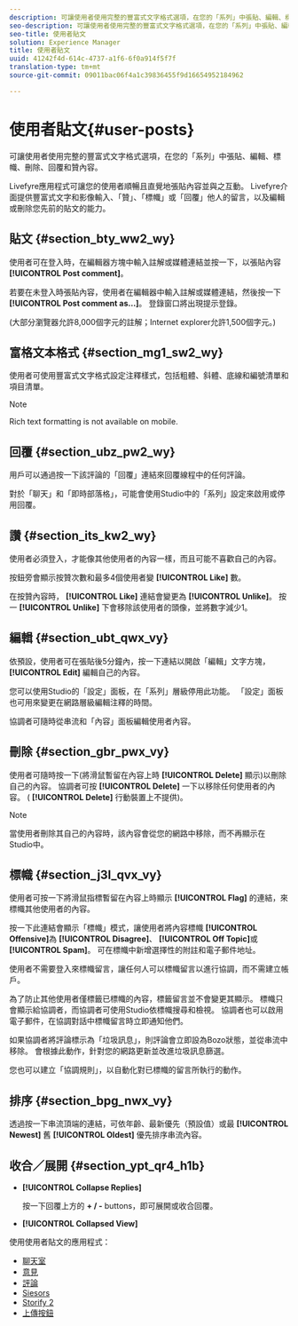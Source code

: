 ```yaml
---
description: 可讓使用者使用完整的豐富式文字格式選項，在您的「系列」中張貼、編輯、標幟、刪除、回覆和贊內容。
seo-description: 可讓使用者使用完整的豐富式文字格式選項，在您的「系列」中張貼、編輯、標幟、刪除、回覆和贊內容。
seo-title: 使用者貼文
solution: Experience Manager
title: 使用者貼文
uuid: 41242f4d-614c-4737-a1f6-6f0a914f5f7f
translation-type: tm+mt
source-git-commit: 09011bac06f4a1c39836455f9d16654952184962

---
```



# 使用者貼文{#user-posts}

可讓使用者使用完整的豐富式文字格式選項，在您的「系列」中張貼、編輯、標幟、刪除、回覆和贊內容。

Livefyre應用程式可讓您的使用者順暢且直覺地張貼內容並與之互動。 Livefyre介面提供豐富式文字和影像輸入、「贊」、「標幟」或「回覆」他人的留言，以及編輯或刪除您先前的貼文的能力。

## 貼文 {#section_bty_ww2_wy}

使用者可在登入時，在編輯器方塊中輸入註解或媒體連結並按一下，以張貼內容 **[!UICONTROL Post comment]**。

若要在未登入時張貼內容，使用者在編輯器中輸入註解或媒體連結，然後按一下 **[!UICONTROL Post comment as…]**。 登錄窗口將出現提示登錄。

(大部分瀏覽器允許8,000個字元的註解；Internet explorer允許1,500個字元。)

## 富格文本格式 {#section_mg1_sw2_wy}

使用者可使用豐富式文字格式設定注釋樣式，包括粗體、斜體、底線和編號清單和項目清單。

>[!NOTE]
>
>Rich text formatting is not available on mobile.

## 回覆 {#section_ubz_pw2_wy}

用戶可以通過按一下該評論的「回覆」連結來回覆線程中的任何評論。

對於「聊天」和「即時部落格」，可能會使用Studio中的「系列」設定來啟用或停用回覆。

## 讚 {#section_its_kw2_wy}

使用者必須登入，才能像其他使用者的內容一樣，而且可能不喜歡自己的內容。

按鈕旁會顯示按贊次數和最多4個使用者變 **[!UICONTROL Like]** 數。

在按贊內容時， **[!UICONTROL Like]** 連結會變更為 **[!UICONTROL Unlike]**。 按一 **[!UICONTROL Unlike]** 下會移除該使用者的頭像，並將數字減少1。

## 編輯 {#section_ubt_qwx_vy}

依預設，使用者可在張貼後5分鐘內，按一下連結以開啟「編輯」文字方塊， **[!UICONTROL Edit]** 編輯自己的內容。

您可以使用Studio的「設定」面板，在「系列」層級停用此功能。 「設定」面板也可用來變更在網路層級編輯注釋的時間。

協調者可隨時從串流和「內容」面板編輯使用者內容。

## 刪除 {#section_gbr_pwx_vy}

使用者可隨時按一下(將滑鼠暫留在內容上時 **[!UICONTROL Delete]** 顯示)以刪除自己的內容。 協調者可按 **[!UICONTROL Delete]** 一下以移除任何使用者的內容。 ( **[!UICONTROL Delete]** 行動裝置上不提供)。

>[!NOTE]
>
>當使用者刪除其自己的內容時，該內容會從您的網路中移除，而不再顯示在Studio中。

## 標幟 {#section_j3l_qvx_vy}

使用者可按一下將滑鼠指標暫留在內容上時顯示 **[!UICONTROL Flag]** 的連結，來標幟其他使用者的內容。

按一下此連結會顯示「標幟」模式，讓使用者將內容標幟 **[!UICONTROL Offensive]**&#x200B;為 **[!UICONTROL Disagree]**、 **[!UICONTROL Off Topic]**&#x200B;或 **[!UICONTROL Spam]**。 可在標幟中新增選擇性的附註和電子郵件地址。

使用者不需要登入來標幟留言，讓任何人可以標幟留言以進行協調，而不需建立帳戶。

為了防止其他使用者僅標籤已標幟的內容，標籤留言並不會變更其顯示。 標幟只會顯示給協調者，而協調者可使用Studio依標幟搜尋和檢視。 協調者也可以啟用電子郵件，在協調對話中標幟留言時立即通知他們。

如果協調者將評論標示為「垃圾訊息」，則評論會立即設為Bozo狀態，並從串流中移除。 會根據此動作，針對您的網路更新並改進垃圾訊息篩選。

您也可以建立「協調規則」，以自動化對已標幟的留言所執行的動作。

## 排序 {#section_bpg_nwx_vy}

透過按一下串流頂端的連結，可依年齡、最新優先（預設值）或最 **[!UICONTROL Newest]** 舊 **[!UICONTROL Oldest]** 優先排序串流內容。

## 收合／展開 {#section_ypt_qr4_h1b}

* **[!UICONTROL Collapse Replies]**

   按一下回覆上方的 **+ / -** buttons，即可展開或收合回覆。

* **[!UICONTROL Collapsed View]**



使用使用者貼文的應用程式：

* [聊天室](/help/using/c-about-apps/c-chat-app/c-chat-app.md#c_chat_app)
* [意見](/help/using/c-about-apps/c-comments/c-comments.md)
* [評論](/help/using/c-about-apps/c-reviews-app/c-reviews-app.md#c_reviews_app)
* [Siesors](/help/using/c-about-apps/c-sidenotes-app/c-sidenotes-app.md#c_sidenotes_app)
* [Storify 2](/help/using/c-about-apps/c-storify2/c-storify2.md#c_storify2)
* [上傳按鈕](/help/using/c-about-apps/c-upload-button-app/c-upload-button-app.md#c_upload_button_app)

